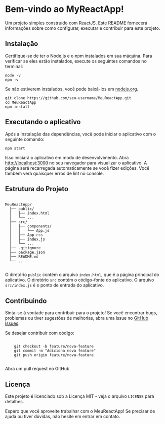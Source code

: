 
  <h1>Bem-vindo ao MyReactApp!</h1>
  <p>Um projeto simples construído com ReactJS. Este README fornecerá informações sobre como configurar, executar e contribuir para este projeto.</p>

  <h2>Instalação</h2>

  <p>Certifique-se de ter o Node.js e o npm instalados em sua máquina. Para verificar se eles estão instalados, execute os seguintes comandos no terminal:</p>

  <pre><code>node -v
npm -v</code></pre>

  <p>Se não estiverem instalados, você pode baixá-los em <a href="https://nodejs.org/">nodejs.org</a>.</p>

  <pre><code>git clone https://github.com/seu-username/MeuReactApp.git
cd MeuReactApp
npm install</code></pre>

  <h2>Executando o aplicativo</h2>

  <p>Após a instalação das dependências, você pode iniciar o aplicativo com o seguinte comando:</p>

  <pre><code>npm start</code></pre>

  <p>Isso iniciará o aplicativo em modo de desenvolvimento. Abra <a href="http://localhost:3000">http://localhost:3000</a> no seu navegador para visualizar o aplicativo. A página será recarregada automaticamente se você fizer edições. Você também verá quaisquer erros de lint no console.</p>

  <h2>Estrutura do Projeto</h2>

  <pre><code>
MeuReactApp/
  ├── public/
  │   ├── index.html
  │   └── ...
  ├── src/
  │   ├── components/
  │   │   └── App.js
  │   ├── App.css
  │   ├── index.js
  │   └── ...
  ├── .gitignore
  ├── package.json
  ├── README.md
  └── ...
  </code></pre>

  <p>O diretório <code>public</code> contém o arquivo <code>index.html</code>, que é a página principal do aplicativo. O diretório <code>src</code> contém o código-fonte do aplicativo. O arquivo <code>src/index.js</code> é o ponto de entrada do aplicativo.</p>

  <h2>Contribuindo</h2>

  <p>Sinta-se à vontade para contribuir para o projeto! Se você encontrar bugs, problemas ou tiver sugestões de melhorias, abra uma issue no <a href="https://github.com/seu-username/MeuReactApp/issues">GitHub Issues</a>.</p>

  <p>Se desejar contribuir com código:</p>

  <pre><code>
    git checkout -b feature/nova-feature
    git commit -m "Adiciona nova feature"
    git push origin feature/nova-feature
  </code></pre>

  <p>Abra um pull request no GitHub.</p>

  <h2>Licença</h2>

  <p>Este projeto é licenciado sob a Licença MIT - veja o arquivo <code>LICENSE</code> para detalhes.</p>

  <p>Espero que você aproveite trabalhar com o MeuReactApp! Se precisar de ajuda ou tiver dúvidas, não hesite em entrar em contato.</p>
